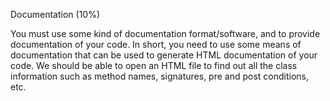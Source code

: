 Documentation (10%)

You must use some kind of documentation format/software, and to provide documentation of your code. In short, you need to use some means of documentation that can be used to generate HTML documentation of your code. We should be able to open an HTML file to find out all the class information such as method names, signatures, pre and post conditions, etc.

